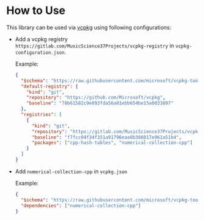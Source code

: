 # How to Use

This library can be used via [vcpkg](https://vcpkg.io/) using following configurations:

- Add a vcpkg registry
  `https://gitlab.com/MusicScience37Projects/vcpkg-registry`
  in `vcpkg-configuration.json`.

  Example:

  ```json
  {
    "$schema": "https://raw.githubusercontent.com/microsoft/vcpkg-tool/main/docs/vcpkg-configuration.schema.json",
    "default-registry": {
      "kind": "git",
      "repository": "https://github.com/Microsoft/vcpkg",
      "baseline": "78b61582c9e093fda56a01ebb654be15a0033897"
    },
    "registries": [
      {
        "kind": "git",
        "repository": "https://gitlab.com/MusicScience37Projects/vcpkg-registry",
        "baseline": "f7fcc04f34f351a91796eaa0b386017e961a51b4",
        "packages": ["cpp-hash-tables", "numerical-collection-cpp"]
      }
    ]
  }
  ```

- Add `numerical-collection-cpp` in `vcpkg.json`

  Example:

  ```json
  {
    "$schema": "https://raw.githubusercontent.com/microsoft/vcpkg-tool/main/docs/vcpkg.schema.json",
    "dependencies": ["numerical-collection-cpp"]
  }
  ```
